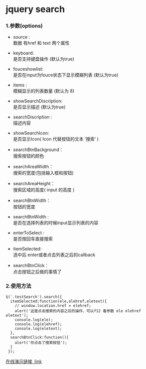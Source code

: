 jquery search
====

### 1.参数(options)

* source :<br/>
数据 有href 和 text 两个属性

* keyboard:<br/>
是否支持键盘操作 (默认为true)

* fouceshowlist:<br/>
是否在input为fouce状态下显示模糊列表 (默认为true)

* items :<br/>
模糊显示的列表数量 (默认为 8)

* showSearchDiscription:<br/>
是否显示描述 (默认为true)

* searchDiscription :<br/>
描述内容

* showSearchIcon:<br/>
是否显示Icon( Icon 代替按钮的文本 ‘搜索’ )

* searchBtnBackground：<br/>
搜索按钮的颜色

* searchAreaWidth：<br/>
搜索的宽度(包括输入框和按钮)

* searchAreaHeight：<br/>
搜索区域的高度( input 的高度 )

* searchBtnWidth：<br/>
按钮的宽度

* searchBtnWidth :<br/>
是否在选择列表的时候input显示列表的内容

* enterToSelect :<br/>
是否按回车直接搜索

* itemSelected:<br/>
选中后 enter或者点击列表之后的callback

* searchBtnClick：<br/>
点击按钮之后做的事情了

### 2.使用方法


    $('.testSearch').search({
      itemSelected:function(ele,elehref,eletext){
        // window.location.href = elehref;
        alert('这是点击搜索的内容之后的操作，可以f12 看参数 ele elehref eletext');
        console.log(ele);
        console.log(elehref);
        console.log(eletext);
      },
      searchBtnClick:function(){
        alert('你点击了搜索按钮');
      }
     });
    
[在线演示链接  link](http://www.daiwei.org/works/Others/search.jquery/)  

